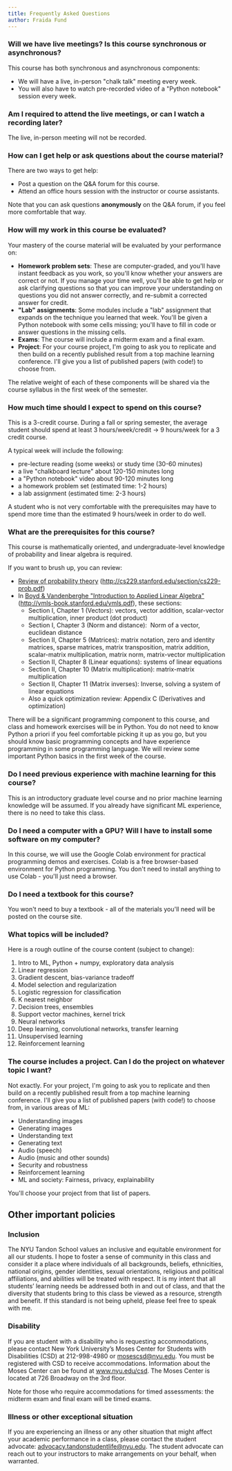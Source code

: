 ```yaml
---
title: Frequently Asked Questions
author: Fraida Fund
---
```


### Will we have live meetings? Is this course synchronous or asynchronous? 

This course has both synchronous and asynchronous components:

* We will have a live, in-person "chalk talk" meeting every week.
* You will also have to watch pre-recorded video of a "Python notebook" session every week. 

### Am I required to attend the live meetings, or can I watch a recording later?

The live, in-person meeting will not be recorded.

### How can I get help or ask questions about the course material?

There are two ways to get help:

* Post a question on the Q&A forum for this course.
* Attend an office hours session with the instructor or course assistants.

Note that you can ask questions **anonymously** on the Q&A forum, if you feel more comfortable that way.

### How will my work in this course be evaluated?

Your mastery of the course material will be evaluated by your performance on:

* **Homework problem sets**: These are computer-graded, and you'll have instant feedback as you work, so you'll know whether your answers are correct or not. If you manage your time well, you'll be able to get help or ask clarifying questions so that you can improve your understanding on questions you did not answer correctly, and re-submit a corrected answer for credit.
* **"Lab" assignments**: Some modules include a "lab" assignment that expands on the technique you learned that week. You'll be given a Python notebook with some cells missing; you'll have to fill in code or answer questions in the missing cells.
* **Exams**: The course will include a midterm exam and a final exam. 
* **Project**: For your course project, I'm going to ask you to replicate and then build on a recently published result from a top machine learning conference. I'll give you a list of published papers (with code!) to choose from.

The relative weight of each of these components will be shared via the course syllabus in the first week of the semester.

### How much time should I expect to spend on this course?

This is a 3-credit course.  During a fall or spring semester, the average student should spend at least 3 hours/week/credit → 9 hours/week for a 3 credit course.

A typical week will include the following:

 - pre-lecture reading (some weeks) or study time (30-60 minutes)
 - a live "chalkboard lecture" about 120-150 minutes long
 - a "Python notebook" video about 90-120 minutes long
 - a homework problem set (estimated time: 1-2 hours)
 - a lab assignment (estimated time: 2-3 hours)

 A student who is not very comfortable with the prerequisites may have to spend more time than the estimated 9 hours/week in order to do well. 


### What are the prerequisites for this course? 

This course is mathematically oriented, and undergraduate-level
knowledge of probability and linear algebra is required.

If you want to brush up, you can review:

-   [Review of probability
    theory](http://cs229.stanford.edu/section/cs229-prob.pdf) (http://cs229.stanford.edu/section/cs229-prob.pdf)
-   In [Boyd & Vandenberghe "Introduction to Applied Linear
    Algebra"](http://vmls-book.stanford.edu/vmls.pdf) (http://vmls-book.stanford.edu/vmls.pdf), these sections:
    -   Section I, Chapter 1 (Vectors): vectors, vector addition,
        scalar-vector multiplication, inner product (dot product)
    -   Section I, Chapter 3 (Norm and distance):  Norm of a vector,
        euclidean distance 
    -   Section II, Chapter 5 (Matrices): matrix notation, zero and
        identity matrices, sparse matrices, matrix transposition, matrix
        addition, scalar-matrix multiplication, matrix norm,
        matrix-vector multiplication
    -   Section II, Chapter 8 (Linear equations): systems of linear
        equations
    -   Section II, Chapter 10 (Matrix multiplication): matrix-matrix
        multiplication
    -   Section II, Chapter 11 (Matrix inverses): Inverse, solving a
        system of linear equations
    -   Also a quick optimization review: Appendix C (Derivatives and
        optimization)

There will be a significant programming component to this course, and
class and homework exercises will be in Python. You do not need to know
Python a priori if you feel comfortable picking it up as you go, but you should know basic programming concepts and have
experience programming in some programming language. We will review 
some important Python basics in the first week of the course.

### Do I need previous experience with machine learning for this course? 

This is an introductory graduate level course and no prior machine
learning knowledge will be assumed. If you already have significant ML
experience, there is no need to take this class.

### Do I need a computer with a GPU? Will I have to install some software on my computer? 

In this course, we will use the Google Colab environment for practical
programming demos and exercises. Colab is a free browser-based
environment for Python programming. You don't need to install anything
to use Colab - you'll just need a browser.

### Do I need a textbook for this course?

You won't need to buy a textbook - all of the materials you'll need
will be posted on the course site.

### What topics will be included?

Here is a rough outline of the course content (subject to change):

1. Intro to ML, Python + numpy, exploratory data analysis
2. Linear regression
3. Gradient descent, bias-variance tradeoff 
4. Model selection and regularization
5. Logistic regression for classification
6. K nearest neighbor
7. Decision trees, ensembles
8. Support vector machines, kernel trick
9. Neural networks
10. Deep learning, convolutional networks, transfer learning
11. Unsupervised learning 
12. Reinforcement learning

### The course includes a project. Can I do the project on whatever topic I want? 

Not exactly. For your project, I'm going to ask you to replicate and
then build on a recently published result from a top machine learning
conference. I'll give you a list of published papers (with code!) to
choose from, in various areas of ML:

-   Understanding images
-   Generating images
-   Understanding text
-   Generating text
-   Audio (speech)
-   Audio (music and other sounds)
-   Security and robustness
-   Reinforcement learning
-   ML and society: Fairness, privacy, explainability

You'll choose your project from that list of papers.


## Other important policies 

### Inclusion

The NYU Tandon School values an inclusive and equitable environment for all our students. I hope to foster a sense of community in this class and consider it a place where individuals of all backgrounds, beliefs, ethnicities, national origins, gender identities, sexual orientations, religious and political affiliations, and abilities will be treated with respect. It is my intent that all students’ learning needs be addressed both in and out of class, and that the diversity that students bring to this class be viewed as a resource, strength and benefit. If this standard is not being upheld, please feel free to speak with me.

### Disability

If you are student with a disability who is requesting accommodations, please contact New York University’s Moses Center for Students with Disabilities (CSD) at 212-998-4980 or mosescsd@nyu.edu.  You must be registered with CSD to receive accommodations.  Information about the Moses Center can be found at www.nyu.edu/csd. The Moses Center is located at 726 Broadway on the 3rd floor.

Note for those who require accommodations for timed assessments: the midterm exam and final exam will be timed exams.

### Illness or other exceptional situation

If you are experiencing an illness or any other situation that might affect your academic performance in a class, please contact the student advocate: advocacy.tandonstudentlife@nyu.edu. The student advocate can reach out to your instructors to make arrangements on your behalf, when warranted.
